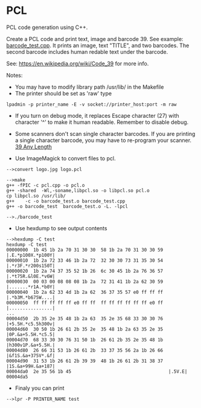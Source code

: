 # PCL
PCL code generation using C++.

Create a PCL code and print text, image and barcode 39. See example: [barcode_test.cpp](barcode_test.cpp). It prints an image, text "TITLE", and two barcodes. The second barcode includes human redable text under the barcode.

See: https://en.wikipedia.org/wiki/Code_39 for more info.

Notes:
* You may have to modify library path /usr/lib/ in the Makefile
* The printer should be set as 'raw' type

```
lpadmin -p printer_name -E -v socket://printer_host:port -m raw
```

* If you turn on debug mode, it replaces Escape character (27) with character '^' to make it human readable. Remember to disable debug.
* Some scanners don't scan single character barcodes. If you are printing a single character barcode, you may have to re-program your scanner. [39 Any Length](39_any_length.png)

* Use ImageMagick to convert files to pcl.

```
-->convert logo.jpg logo.pcl
```

```
-->make
g++ -fPIC -c pcl.cpp -o pcl.o 
g++ -shared  -Wl,-soname,libpcl.so -o libpcl.so pcl.o 
cp libpcl.so /usr/lib/
g++    -c -o barcode_test.o barcode_test.cpp
g++ -o barcode_test  barcode_test.o -L. -lpcl 
```

```
-->./barcode_test
```

* Use hexdump to see output contents

```
-->hexdump -C test
hexdump -C test
00000000  1b 45 1b 2a 70 31 30 30  58 1b 2a 70 31 30 30 59  |.E.*p100X.*p100Y|
00000010  1b 2a 72 33 46 1b 2a 72  32 30 30 73 31 35 30 54  |.*r3F.*r200s150T|
00000020  1b 2a 74 37 35 52 1b 26  6c 30 45 1b 2a 76 36 57  |.*t75R.&l0E.*v6W|
00000030  00 03 00 08 08 08 1b 2a  72 31 41 1b 2a 62 30 59  |.......*r1A.*b0Y|
00000040  1b 2a 62 33 4d 1b 2a 62  36 37 35 57 e0 ff ff ff  |.*b3M.*b675W....|
00000050  ff ff ff ff ff e0 ff ff  ff ff ff ff ff ff e0 ff  |................|
...
00004d50  2b 35 2e 35 48 1b 2a 63  35 2e 35 68 33 30 30 76  |+5.5H.*c5.5h300v|
00004d60  30 50 1b 26 61 2b 35 2e  35 48 1b 2a 63 35 2e 35  |0P.&a+5.5H.*c5.5|
00004d70  68 33 30 30 76 31 50 1b  26 61 2b 35 2e 35 48 1b  |h300v1P.&a+5.5H.|
00004d80  26 66 31 53 1b 26 61 2b  33 37 35 56 2a 1b 26 66  |&f1S.&a+375V*.&f|
00004d90  31 53 1b 26 61 2b 39 39  48 1b 26 61 2b 31 38 37  |1S.&a+99H.&a+187|
00004da0  2e 35 56 1b 45                                    |.5V.E|
00004da5
```
* Finaly you can print

```
-->lpr -P PRINTER_NAME test
```


